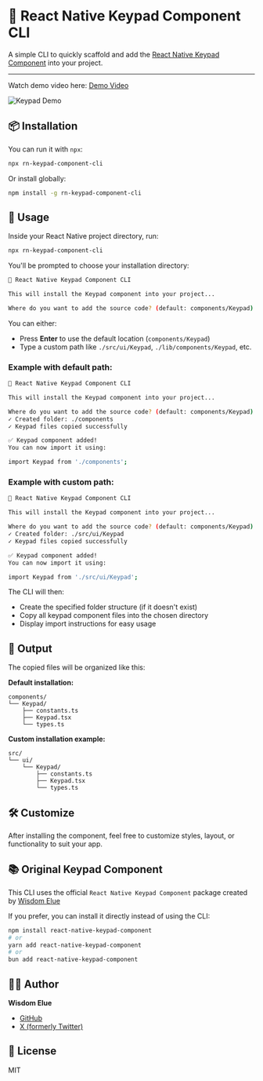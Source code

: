 # 🧮 React Native Keypad Component CLI

A simple CLI to quickly scaffold and add the [React Native Keypad Component](https://github.com/Elue-dev/react-native-keypad-component) into your project.

---

Watch demo video here: [Demo Video](https://res.cloudinary.com/dwdsjbetu/image/upload/v1753911738/ScreenRecording2025-07-30at21.07.05-ezgif.com-video-to-gif-converter_ny6wuw.gif)

![Keypad Demo](https://res.cloudinary.com/dwdsjbetu/image/upload/v1753911738/ScreenRecording2025-07-30at21.07.05-ezgif.com-video-to-gif-converter_ny6wuw.gif)

## 📦 Installation

You can run it with `npx`:

```bash
npx rn-keypad-component-cli
```

Or install globally:

```bash
npm install -g rn-keypad-component-cli
```

## 🚀 Usage

Inside your React Native project directory, run:

```bash
npx rn-keypad-component-cli
```

You'll be prompted to choose your installation directory:

```bash
🧮 React Native Keypad Component CLI

This will install the Keypad component into your project...

Where do you want to add the source code? (default: components/Keypad):
```

You can either:

- Press **Enter** to use the default location (`components/Keypad`)
- Type a custom path like `./src/ui/Keypad`, `./lib/components/Keypad`, etc.

### Example with default path:

```bash
🧮 React Native Keypad Component CLI

This will install the Keypad component into your project...

Where do you want to add the source code? (default: components/Keypad):
✓ Created folder: ./components
✓ Keypad files copied successfully

✅ Keypad component added!
You can now import it using:

import Keypad from './components';
```

### Example with custom path:

```bash
🧮 React Native Keypad Component CLI

This will install the Keypad component into your project...

Where do you want to add the source code? (default: components/Keypad): ./src/ui/Keypad
✓ Created folder: ./src/ui/Keypad
✓ Keypad files copied successfully

✅ Keypad component added!
You can now import it using:

import Keypad from './src/ui/Keypad';
```

The CLI will then:

- Create the specified folder structure (if it doesn't exist)
- Copy all keypad component files into the chosen directory
- Display import instructions for easy usage

## 🧱 Output

The copied files will be organized like this:

**Default installation:**

```
components/
└── Keypad/
    ├── constants.ts
    ├── Keypad.tsx
    └── types.ts
```

**Custom installation example:**

```
src/
└── ui/
    └── Keypad/
        ├── constants.ts
        ├── Keypad.tsx
        └── types.ts
```

## 🛠 Customize

After installing the component, feel free to customize styles, layout, or functionality to suit your app.

## 📚 Original Keypad Component

This CLI uses the official `React Native Keypad Component` package created by [Wisdom Elue](https://x.com/eluewisdom_)

If you prefer, you can install it directly instead of using the CLI:

```bash
npm install react-native-keypad-component
# or
yarn add react-native-keypad-component
# or
bun add react-native-keypad-component
```

## 🧑‍💻 Author

**Wisdom Elue**

- [GitHub](https://github.com/Elue-dev)
- [X (formerly Twitter)](https://x.com/eluewisdom_)

## 📄 License

MIT
